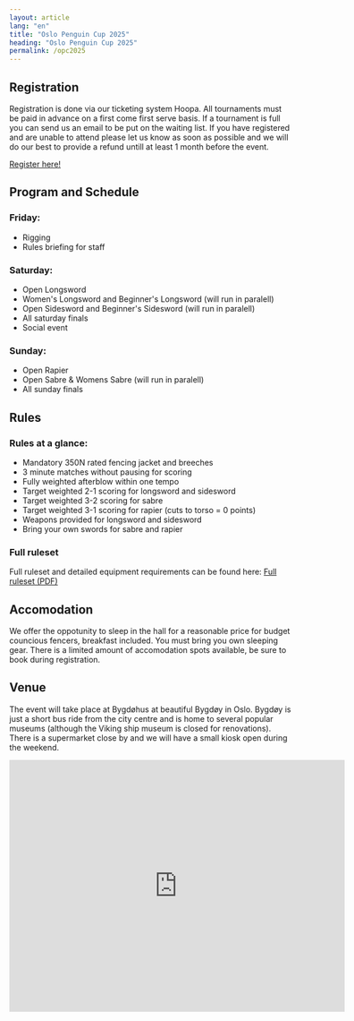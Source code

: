 ```yaml
---
layout: article
lang: "en"
title: "Oslo Penguin Cup 2025"
heading: "Oslo Penguin Cup 2025"
permalink: /opc2025
---
```


## Registration

Registration is done via our ticketing system Hoopa. All tournaments must be paid in advance on a first come first serve basis. If a tournament is full you can send us an email to be put on the waiting list. If you have registered and are unable to attend please let us know as soon as possible and we will do our best to provide a refund untill at least 1 month before the event.

<p class="center-text">
    <a class="button-link" href= "https://oslopenguincup.hoopla.no/event/226446324">Register here!</a>
</p>

## Program and Schedule

### Friday:

- Rigging
- Rules briefing for staff

### Saturday:

- Open Longsword
- Women's Longsword and Beginner's Longsword (will run in paralell)
- Open Sidesword and Beginner's Sidesword (will run in paralell)
- All saturday finals
- Social event

### Sunday:

- Open Rapier
- Open Sabre & Womens Sabre (will run in paralell)
- All sunday finals

## Rules

### Rules at a glance:

- Mandatory 350N rated fencing jacket and breeches
- 3 minute matches without pausing for scoring
- Fully weighted afterblow within one tempo
- Target weighted 2-1 scoring for longsword and sidesword
- Target weighted 3-2 scoring for sabre
- Target weighted 3-1 scoring for rapier (cuts to torso = 0 points)
- Weapons provided for longsword and sidesword
- Bring your own swords for sabre and rapier

### Full ruleset

Full ruleset and detailed equipment requirements can be found here: [Full ruleset (PDF)](/LINK_TO_RULES)

## Accomodation

We offer the oppotunity to sleep in the hall for a reasonable price for budget councious fencers, breakfast included. You must bring you own sleeping gear. There is a limited amount of accomodation spots available, be sure to book during registration.

## Venue

The event will take place at Bygdøhus at beautiful Bygdøy in Oslo. Bygdøy is just a short bus ride from the city centre and is home to several popular museums (although the Viking ship museum is closed for renovations). There is a supermarket close by and we will have a small kiosk open during the weekend.

<iframe width="600" height="450" style="border:0;" allowfullscreen="" loading="lazy" referrerpolicy="no-referrer-when-downgrade" 
src="https://www.google.com/maps/embed?pb=!1m18!1m12!1m3!1d2001.358828311282!2d10.679248713095983!3d59.902424564910994!2m3!1f0!2f0!3f0!3m2!1i1024!2i768!4f13.1!3m3!1m2!1s0x46416c38859d14b5%3A0xb4532ecf0a8e62d4!2sHuk%20Aveny%2045%2C%200287%20Oslo!5e0!3m2!1sno!2sno!4v1751710019569!5m2!1sno!2sno" ></iframe>
